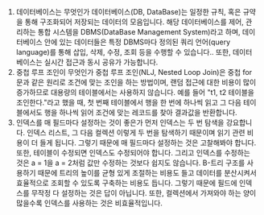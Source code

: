 1. 데이터베이스는 무엇인가
	데이터베이스(DB, DataBase)는 일정한 규칙, 혹은 규약을 통해 구조화되어 저장되는 데이터의 모음입니다. 해당 데이터베이스를 제어, 관리하는 통합 시스템을 DBMS(DataBase Management System)라고 하며, 데이터베이스 안에 있는 데이터들은 특정 DBMS마다 정의된 쿼리 언어(query language)를 통해 삽입, 삭제, 수정, 조회 등을 수행할 수 있습니다.. 또한, 데이터베이스는 실시간 접근과 동시 공유가 가능합니다.
2. 중첩 루프 조인이 무엇인가
	중첩 루프 조인(NLJ, Nested Loop Join)은 중첩 for문과 같은 원리로 조건에 맞는 조인을 하는 방법이며, 랜덤 접근에 대한 비용이 많이 증가하므로 대용량의 테이블에서는 사용하지 않습니다.
	예를 들어 "t1, t2 테이블을 조인한다."라고 했을 때, 첫 번째 테이블에서 행을 한 번에 하나씩 읽고 그 다음 테이블에서도 행을 하나씩 읽어 조건에 맞는 레코드를 찾아 결과값을 반환합니다.
3. 인덱스를 매 필드마다 설정하는 것이 좋은가
	먼저 인덱스는 두 번 탐색을 강요합니다. 인덱스 리스트, 그 다음 컬렉션 이렇게 두 번을 탐색하기 때문이며 읽기 관련 비용이 더 들게 됩니다. 그렇기 때문에 매 필드마다 설정하는 것은 고찰해봐야 합니다.
	또한, 테이블이 수정되면 인덱스도 수정되어야 합니다. 그리고 인덱스를 수정하는 것은 a = 1을 a = 2처럼 값만 수정하는 것보다 쉽지도 않습니다. B-트리 구조를 사용하기 때문에 트리의 높이를 균형 있게 조절하는 비용도 들고 데이터를 분산시켜서 효율적으로 조회할 수 있도록 구축하는 비용도 듭니다.
	그렇기 때문에 필드에 인덱스를 무작정 다 설정하는 것은 답이 아닙니다. 또한, 컬렉션에서 가져와야 하는 양이 많을수록 인덱스를 사용하는 것은 비효율적입니다.